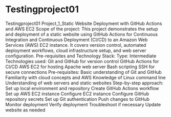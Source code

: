 # Testingproject01
Testingproject01
Project_1_Static Website Deployment with GitHub Actions and AWS EC2
Scope of the project:
This project demonstrates the setup and deployment of a static website using GitHub Actions for Continuous Integration and Continuous Deployment (CI/CD) to an Amazon Web Services (AWS) EC2 instance. It covers version control, automated deployment workflows, cloud infrastructure setup, and web server configuration.
Pre-requisites and Technology Stack:
Type: Intermediate
Technologies used:
Git and GitHub for version control
GitHub Actions for CI/CD
AWS EC2 for hosting
Apache web server
Bash scripting
SSH for secure connections
Pre-requisites:
Basic understanding of Git and GitHub
Familiarity with cloud concepts and AWS
Knowledge of Linux command line
Understanding of web servers and static websites
Step-by-step approach:
Set up local environment and repository
Create GitHub Actions workflow
Set up AWS EC2 instance
Configure EC2 instance
Configure GitHub repository secrets
Set up Git authentication
Push changes to GitHub
Monitor deployment
Verify deployment
Troubleshoot if necessary
Update website as needed

